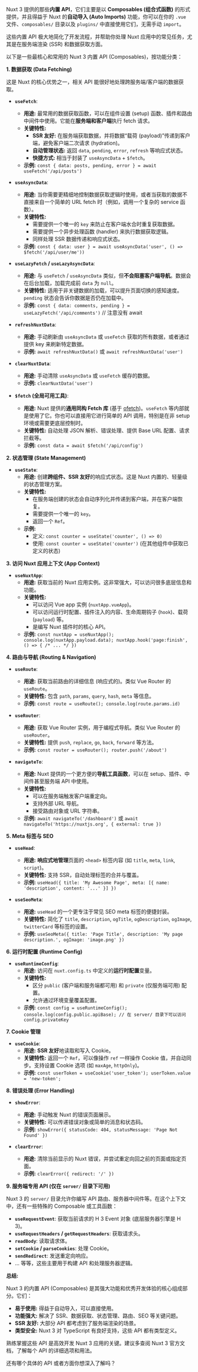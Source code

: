 Nuxt 3 提供的那些**内置 API**，它们主要是以 **Composables (组合式函数)** 的形式提供，并且得益于 Nuxt 的**自动导入 (Auto Imports)** 功能，你可以在你的 `.vue` 文件、`composables/` 目录以及 `plugins/` 中直接使用它们，无需手动 `import`。

这些内置 API 极大地简化了开发流程，并帮助你处理 Nuxt 应用中的常见任务，尤其是在服务端渲染 (SSR) 和数据获取方面。

以下是一些最核心和常用的 Nuxt 3 内置 API (Composables)，按功能分类：

**1. 数据获取 (Data Fetching)**

这是 Nuxt 的核心优势之一，相关 API 能很好地处理跨服务端/客户端的数据获取。

*   **`useFetch`**:
    *   **用途:** 最常用的数据获取函数，可以在组件设置 (setup) 函数、插件和路由中间件中使用。它能在**服务端和客户端**执行 fetch 请求。
    *   **关键特性:**
        *   **SSR 友好:** 在服务端获取数据，并将数据“载荷 (payload)”传递到客户端，避免客户端二次请求 (hydration)。
        *   **自动管理状态:** 返回 `data`, `pending`, `error`, `refresh` 等响应式状态。
        *   **快捷方式:** 相当于封装了 `useAsyncData` + `$fetch`。
    *   **示例:** `const { data: posts, pending, error } = await useFetch('/api/posts')`

*   **`useAsyncData`**:
    *   **用途:** 当你需要更精细地控制数据获取逻辑时使用，或者当获取的数据不直接来自一个简单的 URL fetch 时（例如，调用一个复杂的 service 函数）。
    *   **关键特性:**
        *   需要提供一个唯一的 `key` 来防止在客户端水合时重复获取数据。
        *   需要提供一个异步处理函数 (handler) 来执行数据获取逻辑。
        *   同样处理 SSR 数据传递和响应式状态。
    *   **示例:** `const { data: user } = await useAsyncData('user', () => $fetch('/api/user/me'))`

*   **`useLazyFetch` / `useLazyAsyncData`**:
    *   **用途:** 与 `useFetch` / `useAsyncData` 类似，但**不会阻塞客户端导航**。数据会在后台加载，加载完成前 `data` 为 `null`。
    *   **关键特性:** 适用于非关键数据的加载，可以提升页面切换的感知速度。`pending` 状态会告诉你数据是否仍在加载中。
    *   **示例:** `const { data: comments, pending } = useLazyFetch('/api/comments')` // 注意没有 await

*   **`refreshNuxtData`**:
    *   **用途:** 手动刷新由 `useAsyncData` 或 `useFetch` 获取的所有数据，或者通过提供 key 来刷新特定数据。
    *   **示例:** `await refreshNuxtData()` 或 `await refreshNuxtData('user')`

*   **`clearNuxtData`**:
    *   **用途:** 手动清除 `useAsyncData` 或 `useFetch` 缓存的数据。
    *   **示例:** `clearNuxtData('user')`

*   **`$fetch` (全局可用工具)**:
    *   **用途:** Nuxt 提供的**通用同构 Fetch 库** (基于 [ofetch](https://github.com/unjs/ofetch))。`useFetch` 等内部就是使用了它。你也可以直接用它进行简单的 API 调用，特别是在非 setup 环境或需要更底层控制时。
    *   **关键特性:** 自动处理 JSON 解析、错误处理、提供 Base URL 配置、请求拦截等。
    *   **示例:** `const data = await $fetch('/api/config')`

**2. 状态管理 (State Management)**

*   **`useState`**:
    *   **用途:** 创建**跨组件、SSR 友好**的响应式状态。这是 Nuxt 内置的、轻量级的状态管理方案。
    *   **关键特性:**
        *   在服务端创建的状态会自动序列化并传递到客户端，并在客户端恢复。
        *   需要提供一个唯一的 `key`。
        *   返回一个 `Ref`。
    *   **示例:**
        *   定义: `const counter = useState('counter', () => 0)`
        *   使用: `const counter = useState('counter')` (在其他组件中获取已定义的状态)

**3. 访问 Nuxt 应用上下文 (App Context)**

*   **`useNuxtApp`**:
    *   **用途:** 获取当前的 Nuxt 应用实例。这非常强大，可以访问很多底层信息和功能。
    *   **关键特性:**
        *   可以访问 Vue app 实例 (`nuxtApp.vueApp`)。
        *   可以访问运行时配置、插件注入的内容、生命周期钩子 (`hook`)、载荷 (`payload`) 等。
        *   是编写 Nuxt 插件时的核心 API。
    *   **示例:** `const nuxtApp = useNuxtApp(); console.log(nuxtApp.payload.data); nuxtApp.hook('page:finish', () => { /* ... */ })`

**4. 路由与导航 (Routing & Navigation)**

*   **`useRoute`**:
    *   **用途:** 获取当前路由的详细信息 (响应式的)。类似 Vue Router 的 `useRoute`。
    *   **关键特性:** 包含 `path`, `params`, `query`, `hash`, `meta` 等信息。
    *   **示例:** `const route = useRoute(); console.log(route.params.id)`

*   **`useRouter`**:
    *   **用途:** 获取 Vue Router 实例，用于编程式导航。类似 Vue Router 的 `useRouter`。
    *   **关键特性:** 提供 `push`, `replace`, `go`, `back`, `forward` 等方法。
    *   **示例:** `const router = useRouter(); router.push('/about')`

*   **`navigateTo`**:
    *   **用途:** Nuxt 提供的一个更方便的**导航工具函数**，可以在 setup、插件、中间件甚至服务端 API 中使用。
    *   **关键特性:**
        *   可以在服务端触发客户端重定向。
        *   支持外部 URL 导航。
        *   接受路由对象或 URL 字符串。
    *   **示例:** `await navigateTo('/dashboard')` 或 `await navigateTo('https://nuxtjs.org', { external: true })`

**5. Meta 标签与 SEO**

*   **`useHead`**:
    *   **用途:** **响应式地管理**页面的 `<head>` 标签内容 (如 `title`, `meta`, `link`, `script`)。
    *   **关键特性:** 支持 SSR，自动处理标签的合并与覆盖。
    *   **示例:** `useHead({ title: 'My Awesome Page', meta: [{ name: 'description', content: '...' }] })`

*   **`useSeoMeta`**:
    *   **用途:** `useHead` 的一个更专注于常见 SEO meta 标签的便捷封装。
    *   **关键特性:** 简化了 `title`, `description`, `ogTitle`, `ogDescription`, `ogImage`, `twitterCard` 等标签的设置。
    *   **示例:** `useSeoMeta({ title: 'Page Title', description: 'My page description.', ogImage: 'image.png' })`

**6. 运行时配置 (Runtime Config)**

*   **`useRuntimeConfig`**:
    *   **用途:** 访问在 `nuxt.config.ts` 中定义的**运行时配置**变量。
    *   **关键特性:**
        *   区分 `public` (客户端和服务端都可用) 和 `private` (仅服务端可用) 配置。
        *   允许通过环境变量覆盖配置。
    *   **示例:** `const config = useRuntimeConfig(); console.log(config.public.apiBase); // 在 server/ 目录下可以访问 config.privateKey`

**7. Cookie 管理**

*   **`useCookie`**:
    *   **用途:** **SSR 友好**地读取和写入 Cookie。
    *   **关键特性:** 返回一个 `Ref`，可以像操作 `ref` 一样操作 Cookie 值，并自动同步。支持设置 Cookie 选项 (如 `maxAge`, `httpOnly`)。
    *   **示例:** `const userToken = useCookie('user_token'); userToken.value = 'new-token';`

**8. 错误处理 (Error Handling)**

*   **`showError`**:
    *   **用途:** 手动触发 Nuxt 的错误页面展示。
    *   **关键特性:** 可以传递错误对象或简单的消息和状态码。
    *   **示例:** `showError({ statusCode: 404, statusMessage: 'Page Not Found' })`

*   **`clearError`**:
    *   **用途:** 清除当前显示的 Nuxt 错误，并尝试重定向回之前的页面或指定页面。
    *   **示例:** `clearError({ redirect: '/' })`

**9. 服务端专用 API (仅在 `server/` 目录下可用)**

Nuxt 3 的 `server/` 目录允许你编写 API 路由、服务器中间件等。在这个上下文中，还有一些特殊的 Composable 或工具函数：

*   **`useRequestEvent`**: 获取当前请求的 H 3 Event 对象 (底层服务器引擎是 H 3)。
*   **`useRequestHeaders` / `getRequestHeaders`**: 获取请求头。
*   **`readBody`**: 读取请求体。
*   **`setCookie` / `parseCookies`**: 处理 Cookie。
*   **`sendRedirect`**: 发送重定向响应。
*   ... 等等，这些主要用于构建 API 和处理服务器逻辑。

**总结:**

Nuxt 3 的内置 API (Composables) 是其强大功能和优秀开发体验的核心组成部分。它们：

*   **易于使用:** 得益于自动导入，可以直接使用。
*   **功能强大:** 解决了 SSR、数据获取、状态管理、路由、SEO 等关键问题。
*   **SSR 友好:** 大部分 API 都考虑到了服务端渲染的场景。
*   **类型安全:** Nuxt 3 对 TypeScript 有良好支持，这些 API 都有类型定义。

熟练掌握这些 API 是高效开发 Nuxt 3 应用的关键。建议多查阅 Nuxt 3 官方文档，了解每个 API 的详细选项和用法。

还有哪个具体的 API 或者方面你想深入了解吗？